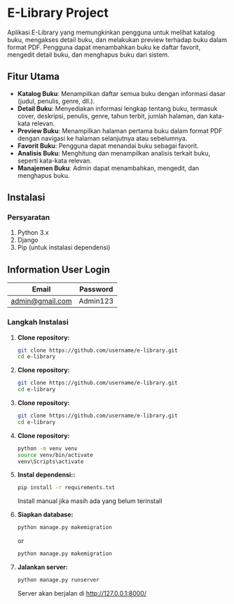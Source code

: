 # E-Library Project

Aplikasi E-Library yang memungkinkan pengguna untuk melihat katalog buku, mengakses detail buku, dan melakukan preview terhadap buku dalam format PDF. Pengguna dapat menambahkan buku ke daftar favorit, mengedit detail buku, dan menghapus buku dari sistem.

## Fitur Utama

- **Katalog Buku**: Menampilkan daftar semua buku dengan informasi dasar (judul, penulis, genre, dll.).
- **Detail Buku**: Menyediakan informasi lengkap tentang buku, termasuk cover, deskripsi, penulis, genre, tahun terbit, jumlah halaman, dan kata-kata relevan.
- **Preview Buku**: Menampilkan halaman pertama buku dalam format PDF dengan navigasi ke halaman selanjutnya atau sebelumnya.
- **Favorit Buku**: Pengguna dapat menandai buku sebagai favorit.
- **Analisis Buku**: Menghitung dan menampilkan analisis terkait buku, seperti kata-kata relevan.
- **Manajemen Buku**: Admin dapat menambahkan, mengedit, dan menghapus buku.


## Instalasi

### Persyaratan

1. Python 3.x
2. Django
3. Pip (untuk instalasi dependensi)


## Information User Login

| Email | Password |
| -------- | -------- |
| admin@gmail.com   | Admin123    |

### Langkah Instalasi

1. **Clone repository:**
   ```bash
   git clone https://github.com/username/e-library.git
   cd e-library

1. **Clone repository:**
   ```bash
   git clone https://github.com/username/e-library.git
   cd e-library

1. **Clone repository:**
   ```bash
   git clone https://github.com/username/e-library.git
   cd e-library

2. **Clone repository:**
   ```bash
   python -m venv venv
   source venv/bin/activate
   venv\Scripts\activate

3. **Instal dependensi::**
   ```bash
   pip install -r requirements.txt
   ```
   Install manual jika masih ada yang belum terinstall

4. **Siapkan database:**
   ```bash
   python manage.py makemigration
   ```
   or
   
   ```bash
   python manage.py makemigration

5. **Jalankan server:**
   ```bash
   python manage.py runserver
   ```
   Server akan berjalan di http://127.0.0.1:8000/









